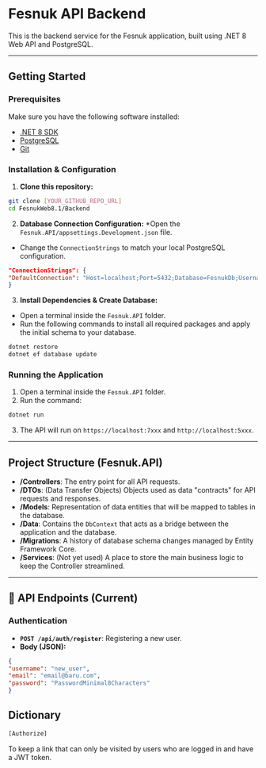 # Fesnuk API Backend

This is the backend service for the Fesnuk application, built using .NET 8 Web API and PostgreSQL.

---

## Getting Started

### Prerequisites
Make sure you have the following software installed:
* [.NET 8 SDK](https://dotnet.microsoft.com/download/dotnet/8.0)
* [PostgreSQL](https://www.postgresql.org/download/)
* [Git](https://git-scm.com/)

### Installation & Configuration

1. **Clone this repository:**
```bash
git clone [YOUR_GITHUB_REPO_URL]
cd FesnukWeb8.1/Backend
```

2. **Database Connection Configuration:**
*Open the `Fesnuk.API/appsettings.Development.json` file.
* Change the `ConnectionStrings` to match your local PostgreSQL configuration.
```json
"ConnectionStrings": {
"DefaultConnection": "Host=localhost;Port=5432;Database=FesnukDb;Username=postgres;Password=YOURPASSWORD"
}
```

3. **Install Dependencies & Create Database:**
* Open a terminal inside the `Fesnuk.API` folder.
* Run the following commands to install all required packages and apply the initial schema to your database.
```bash
dotnet restore
dotnet ef database update
```

### Running the Application

1. Open a terminal inside the `Fesnuk.API` folder.
2. Run the command:
```bash
dotnet run
```
3. The API will run on `https://localhost:7xxx` and `http://localhost:5xxx`.

---

## Project Structure (Fesnuk.API)

* **/Controllers**: The entry point for all API requests.
* **/DTOs**: (Data Transfer Objects) Objects used as data "contracts" for API requests and responses.
* **/Models**: Representation of data entities that will be mapped to tables in the database.
* **/Data**: Contains the `DbContext` that acts as a bridge between the application and the database.
* **/Migrations**: A history of database schema changes managed by Entity Framework Core.
* **/Services**: (Not yet used) A place to store the main business logic to keep the Controller streamlined.

---

## 🔑 API Endpoints (Current)

### Authentication

* **`POST /api/auth/register`**: Registering a new user.
* **Body (JSON):**
```json
{
"username": "new_user",
"email": "email@baru.com",
"password": "PasswordMinimal8Characters"
}
```

## Dictionary
```bash
[Authorize]
```
To keep a link that can only be visited by users who are logged in and have a JWT token.


